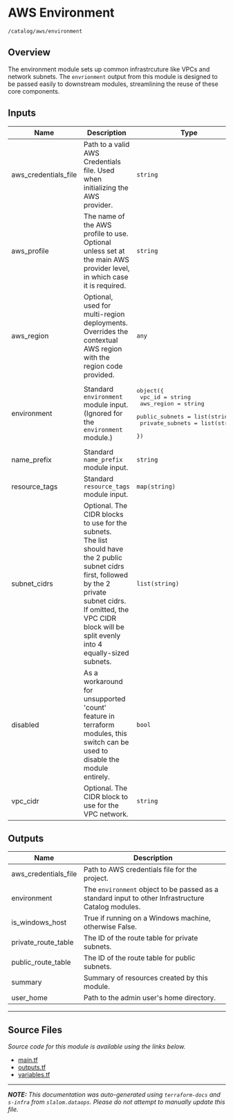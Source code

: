 
# AWS Environment

`/catalog/aws/environment`

## Overview


The environment module sets up common infrastrcuture like VPCs and network subnets. The `envrionment` output
from this module is designed to be passed easily to downstream modules, streamlining the reuse of these core components.

## Inputs

| Name | Description | Type | Default | Required |
|------|-------------|------|---------|:-----:|
| aws\_credentials\_file | Path to a valid AWS Credentials file. Used when initializing the AWS provider. | `string` | n/a | yes |
| aws\_profile | The name of the AWS profile to use. Optional unless set at the main AWS provider level, in which case it is required. | `string` | n/a | yes |
| aws\_region | Optional, used for multi-region deployments. Overrides the contextual AWS region with the region code provided. | `any` | n/a | yes |
| environment | Standard `environment` module input. (Ignored for the `environment` module.) | <pre>object({<br>    vpc_id          = string<br>    aws_region      = string<br>    public_subnets  = list(string)<br>    private_subnets = list(string)<br>  })</pre> | n/a | yes |
| name\_prefix | Standard `name_prefix` module input. | `string` | n/a | yes |
| resource\_tags | Standard `resource_tags` module input. | `map(string)` | n/a | yes |
| subnet\_cidrs | Optional. The CIDR blocks to use for the subnets.<br>The list should have the 2 public subnet cidrs first, followed by the 2 private subnet cidrs.<br>If omitted, the VPC CIDR block will be split evenly into 4 equally-sized subnets. | `list(string)` | n/a | yes |
| disabled | As a workaround for unsupported 'count' feature in terraform modules, this switch can be used to disable the module entirely. | `bool` | `false` | no |
| vpc\_cidr | Optional. The CIDR block to use for the VPC network. | `string` | `"10.0.0.0/16"` | no |

## Outputs

| Name | Description |
|------|-------------|
| aws\_credentials\_file | Path to AWS credentials file for the project. |
| environment | The `environment` object to be passed as a standard input to other Infrastructure Catalog modules. |
| is\_windows\_host | True if running on a Windows machine, otherwise False. |
| private\_route\_table | The ID of the route table for private subnets. |
| public\_route\_table | The ID of the route table for public subnets. |
| summary | Summary of resources created by this module. |
| user\_home | Path to the admin user's home directory. |

---------------------

## Source Files

_Source code for this module is available using the links below._

* [main.tf](https://github.com/slalom-ggp/dataops-infra/tree/master//catalog/aws/environment/main.tf)
* [outputs.tf](https://github.com/slalom-ggp/dataops-infra/tree/master//catalog/aws/environment/outputs.tf)
* [variables.tf](https://github.com/slalom-ggp/dataops-infra/tree/master//catalog/aws/environment/variables.tf)

---------------------

_**NOTE:** This documentation was auto-generated using
`terraform-docs` and `s-infra` from `slalom.dataops`.
Please do not attempt to manually update this file._
